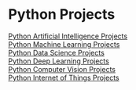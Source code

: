 # Python Projects
<a href="https://github.com/Eamateli/Python-Artificial-Intelligence-Projects" target="_blank">Python Artificial Intelligence Projects</a><br>
<a href="https://github.com/Eamateli/Python-Machine-Learning-Projects" target="_blank">Python Machine Learning Projects</a><br>
<a href="https://github.com/Eamateli/Python-Data-Science-Projects" target="_blank">Python Data Science Projects</a><br>
<a href="https://github.com/Eamateli/Python-Deep-Learning-Projects" target="_blank">Python Deep Learning Projects</a><br>
<a href="https://github.com/Eamateli/Python-Computer-Vision-Projects" target="_blank">Python Computer Vision Projects</a><br>
<a href="https://github.com/Eamateli/Python-Internet-of-Things-Projects" target="_blank">Python Internet of Things Projects</a><br>


